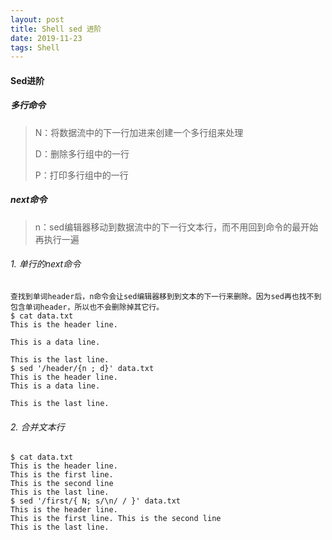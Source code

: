 ```yaml
---
layout: post
title: Shell sed 进阶
date: 2019-11-23
tags: Shell  
---
```


#### Sed进阶

##### 多行命令

> N：将数据流中的下一行加进来创建一个多行组来处理
>
> D：删除多行组中的一行
>
> P：打印多行组中的一行

##### next命令

> n：sed编辑器移动到数据流中的下一行文本行，而不用回到命令的最开始再执行一遍

###### 1. 单行的next命令

```shell
查找到单词header后，n命令会让sed编辑器移到到文本的下一行来删除。因为sed再也找不到包含单词header，所以也不会删除掉其它行。
$ cat data.txt
This is the header line.

This is a data line.

This is the last line.
$ sed '/header/{n ; d}' data.txt
This is the header line.
This is a data line.

This is the last line.
```

###### 2. 合并文本行

```shell
$ cat data.txt
This is the header line.
This is the first line.
This is the second line
This is the last line.
$ sed '/first/{ N; s/\n/ / }' data.txt
This is the header line.
This is the first line. This is the second line
This is the last line.
```

